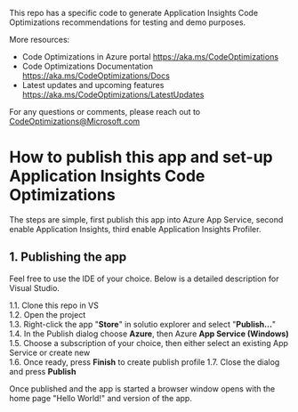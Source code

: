This repo has a specific code to generate Application Insights Code Optimizations recommendations for testing and demo purposes.

More resources:
- Code Optimizations in Azure portal https://aka.ms/CodeOptimizations
- Code Optimizations Documentation https://aka.ms/CodeOptimizations/Docs
- Latest updates and upcoming features https://aka.ms/CodeOptimizations/LatestUpdates

For any questions or comments, please reach out to CodeOptimizations@Microsoft.com

# How to publish this app and set-up Application Insights Code Optimizations
The steps are simple, first publish this app into Azure App Service, second enable Application Insights, third enable Application Insights Profiler.

## 1. Publishing the app
Feel free to use the IDE of your choice. Below is a detailed description for Visual Studio.

1.1. Clone this repo in VS  
1.2. Open the project  
1.3. Right-click the app "**Store**" in solutio explorer and select "**Publish...**"  
1.4. In the Publish dialog choose **Azure**, then Azure **App Service (Windows)**  
1.5. Choose a subscription of your choice, then either select an existing App Service or create new  
1.6. Once ready, press **Finish** to create publish profile 
1.7. Close the dialog and press **Publish**

Once published and the app is started a browser window opens with the home page "Hello World!" and version of the app.


